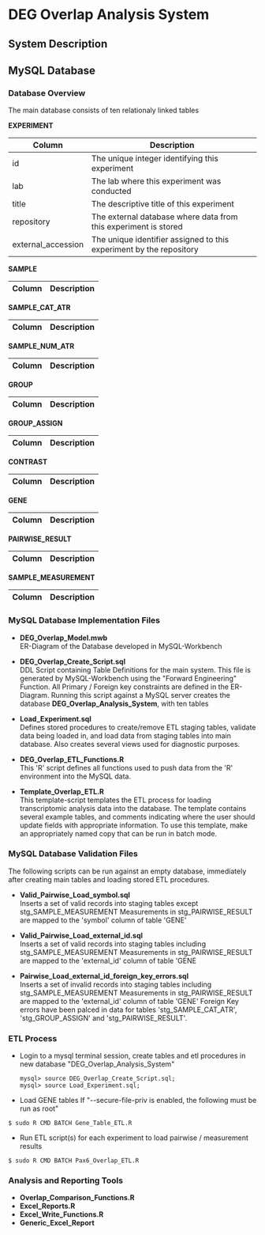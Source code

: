# DEG Overlap Analysis System

## System Description

## MySQL Database

### Database Overview

The main database consists of ten relationaly linked tables

**EXPERIMENT**

   |Column|Description|
   |-----|-----------|
   | id | The unique integer identifying this experiment |
   | lab | The lab where this experiment was conducted |
   | title | The descriptive title of this experiment |
   | repository | The external database where data from this experiment is stored |
   | external_accession | The unique identifier assigned to this experiment by the repository | 

   
**SAMPLE**

   |Column|Description|
   |-----|-----------|

**SAMPLE\_CAT\_ATR**

   |Column|Description|
   |-----|-----------|

**SAMPLE\_NUM\_ATR**

   |Column|Description|
   |-----|-----------|
   
**GROUP**

   |Column|Description|
   |-----|-----------|

**GROUP\_ASSIGN**

   |Column|Description|
   |-----|-----------|

**CONTRAST**

   |Column|Description|
   |-----|-----------|

**GENE**

   |Column|Description|
   |-----|-----------|

**PAIRWISE\_RESULT**

   |Column|Description|
   |-----|-----------|

**SAMPLE\_MEASUREMENT**

   |Column|Description|
   |-----|-----------|

### MySQL Database Implementation Files
 - **DEG\_Overlap\_Model.mwb**<br>
   ER-Diagram of the Database developed in MySQL-Workbench
   
   
 - **DEG\_Overlap\_Create\_Script.sql**<br>
   DDL Script containing Table Definitions for the main system.
   This file is generated by MySQL-Workbench using the "Forward Engineering"
   Function. All Primary / Foreign key constraints are defined in 
   the ER-Diagram. Running this script against a MySQL server creates the 
   database **DEG_Overlap_Analysis_System**, with ten tables

 - **Load_Experiment.sql**<br>
   Defines stored procedures to create/remove ETL staging tables, validate data being
   loaded in, and load data from staging tables into main database. Also creates several
   views used for diagnostic purposes.
   
 - **DEG_Overlap_ETL_Functions.R**<br>
   This 'R' script defines all functions used to push data from the 'R' environment
   into the MySQL data. 

 - **Template_Overlap_ETL.R**<br>
   This template-script templates the ETL process for loading transcriptomic analysis
   data into the database.  The template contains several example tables, and comments
   indicating where the user should update fields with appropriate information.  To use
   this template, make an appropriately named copy that can be run in batch mode.

### MySQL Database Validation Files
The following scripts can be run against an empty database, immediately after creating
main tables and loading stored ETL procedures.


 - **Valid\_Pairwise\_Load\_symbol.sql**<br>
   Inserts a set of valid records into staging tables except stg\_SAMPLE\_MEASUREMENT
   Measurements in stg\_PAIRWISE\_RESULT are mapped to the 'symbol' column of table 'GENE'


 - **Valid\_Pairwise\_Load\_external\_id.sql**<br>
   Inserts a set of valid records into staging tables including stg\_SAMPLE\_MEASUREMENT
   Measurements in stg\_PAIRWISE\_RESULT are mapped to the 'external_id' column of table 'GENE

 - **Pairwise\_Load\_external\_id_foreign_key_errors.sql**<br>
   Inserts a set of invalid records into staging tables including stg\_SAMPLE\_MEASUREMENT
   Measurements in stg\_PAIRWISE\_RESULT are mapped to the 'external_id' column of table 'GENE'
   Foreign Key errors have been palced in data for tables 'stg\_SAMPLE\_CAT\_ATR', 'stg\_GROUP\_ASSIGN'
   and 'stg\_PAIRWISE\_RESULT'.

### ETL Process
   - Login to a mysql terminal session, create tables and etl procedures in new database 
     "DEG_Overlap_Analysis_System"
     ```
     mysql> source DEG_Overlap_Create_Script.sql;
     mysql> source Load_Experiment.sql;
     
     ```
   - Load GENE tables If "--secure-file-priv is enabled, the following must be run as root"
   ```
   $ sudo R CMD BATCH Gene_Table_ETL.R
   ```
   
   - Run ETL script(s) for each experiment to load pairwise / measurement results
   ```
   $ sudo R CMD BATCH Pax6_Overlap_ETL.R
   ```
### Analysis and Reporting Tools

- **Overlap_Comparison_Functions.R**<br>
- **Excel_Reports.R**<br>
- **Excel_Write_Functions.R**<br>
- **Generic_Excel_Report**<br>



